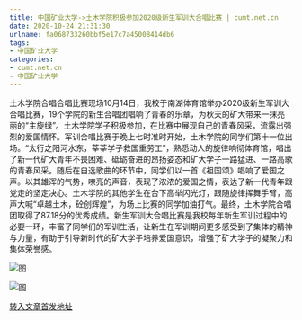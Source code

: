 ```yaml
---
title: 中国矿业大学->土木学院积极参加2020级新生军训大合唱比赛 | cumt.net.cn
date: 2020-10-24 21:31:30
urlname: fa068733260bbf5e17c7a45008414db6
tags: 
- 中国矿业大学
categories:
- cumt.net.cn
- 中国矿业大学
---
```

土木学院合唱合唱比赛现场10月14日，我校于南湖体育馆举办2020级新生军训大合唱比赛，19个学院的新生合唱团唱响了青春的乐章，为秋天的矿大带来一抹亮丽的“主旋绿”。土木学院学子积极参加，在比赛中展现自己的青春风采，流露出强烈的爱国情怀。军训合唱比赛于晚上七时准时开始，土木学院的同学们第十一位出场。“太行之阳河水东，莘莘学子救国重劳工”，熟悉动人的旋律响彻体育馆，唱出了新一代矿大青年不畏困难、砥砺奋进的昂扬姿态和矿大学子一路猛进、一路高歌的青春风采。随后在自选歌曲的环节中，同学们以一首《祖国颂》唱响了爱国之声。以其雄浑的气势，嘹亮的声音，表现了浓浓的爱国之情，表达了新一代青年跟党走的坚定决心。土木学院的其他学生在台下高举闪光灯，跟随旋律挥舞手臂，高声大喊“卓越土木，砼创辉煌”，为场上比赛的同学加油打气。最终，土木学院合唱团取得了87.18分的优秀成绩。新生军训大合唱比赛是我校每年新生军训过程中的必要一环，丰富了同学们的军训生活，让新生在军训期间更多感受到了集体的精神与力量，有助于引导新时代的矿大学子培养爱国意识，增强了矿大学子的凝聚力和集体荣誉感。

![图](http://xwzx.cumt.edu.cn/_upload/article/images/bd/dd/4b8ccd614316a00630bc9b37c7b2/33b11a66-b883-4451-a6ad-066c3458fa13.jpg)

![图](http://xwzx.cumt.edu.cn/_upload/article/images/bd/dd/4b8ccd614316a00630bc9b37c7b2/365ef1d6-e1c2-4785-a95e-1ae432736fcd.jpg)

[转入文章首发地址](http://xwzx.cumt.edu.cn/d1/61/c523a577889/page.htm)